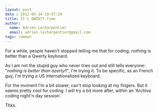 ```yaml
---
layout: post
date : 2012-05-14 19:57:29
title: It's QWERTY time
author:
  name: Adrien Lecharpentier
  email: adrien.lecharpentier@gmail.com
tags: common
---
```

For a while, people haven't stopped telling me that for coding, nothing is
better than a Qwerty keyboard. 

As I am not the stupid guy who never tries out and still tells everyone: 
"_nothing is better than azerty!!_", I'm trying it. To be specific, as
an French guy, I'm trying a US internationalized keyboard.

For the moment I'm a bit slower, can't stop looking at my fingers. But
it seems pretty cool for coding. I will try a bit more after, within an
'Archiva coding night'n day session'.

Thks.

